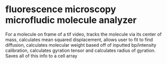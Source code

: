 # fluorescence microscopy microfludic molecule analyzer
 For a molecule on frame of a tif video, tracks the molecule via its center of mass, calculates mean squared displacement, allows user to fit to find diffusion, calculates molecular weight based off of inputted bp/intensity calibration, calculates gyration tensor and calculates radius of gyration. Saves all of this info to a cell array
